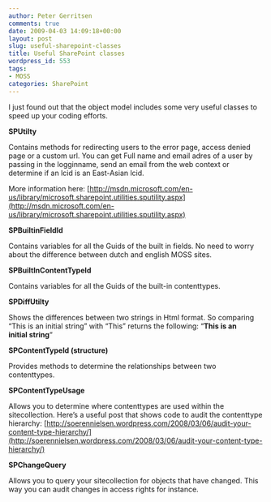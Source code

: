 ```yaml
---
author: Peter Gerritsen
comments: true
date: 2009-04-03 14:09:18+00:00
layout: post
slug: useful-sharepoint-classes
title: Useful SharePoint classes
wordpress_id: 553
tags:
- MOSS
categories: SharePoint
---
```


I just found out that the object model includes some very useful classes to speed up your coding efforts.

**SPUtilty**

Contains methods for redirecting users to the error page, access denied page or a custom url. You can get Full name and email adres of a user by passing in the logginname, send an email from the web context or determine if an lcid is an East-Asian lcid.

More information here:
[http://msdn.microsoft.com/en-us/library/microsoft.sharepoint.utilities.sputility.aspx](http://msdn.microsoft.com/en-us/library/microsoft.sharepoint.utilities.sputility.aspx)

**SPBuiltinFieldId**

Contains variables for all the Guids of the built in fields. No need to worry about the difference between dutch and english MOSS sites.

**SPBuiltInContentTypeId**

Contains variables for all the Guids of the built-in contenttypes.

**SPDiffUtilty**

Shows the differences between two strings in Html format. So comparing “This is an initial string” with “This” returns the following: “**This is an initial string**“

**SPContentTypeId (structure)**

Provides methods to determine the relationships between two contenttypes.

**SPContentTypeUsage**

Allows you to determine where contenttypes are used within the sitecollection. Here’s a useful post that shows code to audit the contenttype hierarchy:
[http://soerennielsen.wordpress.com/2008/03/06/audit-your-content-type-hierarchy/](http://soerennielsen.wordpress.com/2008/03/06/audit-your-content-type-hierarchy/)

**SPChangeQuery**

Allows you to query your sitecollection for objects that have changed. This way you can audit changes in access rights for instance.
